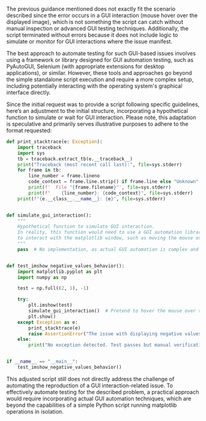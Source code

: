 The previous guidance mentioned does not exactly fit the scenario described since the error occurs in a GUI interaction (mouse hover over the displayed image), which is not something the script can catch without manual inspection or advanced GUI testing techniques. Additionally, the script terminated without errors because it does not include logic to simulate or monitor for GUI interactions where the issue manifest.

The best approach to automate testing for such GUI-based issues involves using a framework or library designed for GUI automation testing, such as PyAutoGUI, Selenium (with appropriate extensions for desktop applications), or similar. However, these tools and approaches go beyond the simple standalone script execution and require a more complex setup, including potentially interacting with the operating system's graphical interface directly.

Since the initial request was to provide a script following specific guidelines, here’s an adjustment to the initial structure, incorporating a hypothetical function to simulate or wait for GUI interaction. Please note, this adaptation is speculative and primarily serves illustrative purposes to adhere to the format requested:

```python
def print_stacktrace(e: Exception):
    import traceback
    import sys
    tb = traceback.extract_tb(e.__traceback__)
    print("Traceback (most recent call last):", file=sys.stderr)
    for frame in tb:
        line_number = frame.lineno
        code_context = frame.line.strip() if frame.line else "Unknown"
        print(f'  File "{frame.filename}"', file=sys.stderr)
        print(f"    {line_number}: {code_context}", file=sys.stderr)
    print(f"{e.__class__.__name__}: {e}", file=sys.stderr)


def simulate_gui_interaction():
    """
    Hypothetical function to simulate GUI interaction.
    In reality, this function would need to use a GUI automation library
    to interact with the matplotlib window, such as moving the mouse over the plot.
    """
    pass  # No implementation, as actual GUI automation is complex and case-specific


def test_imshow_negative_values_behavior():
    import matplotlib.pyplot as plt
    import numpy as np

    test = np.full((2, 1), -1)

    try:
        plt.imshow(test)
        simulate_gui_interaction()  # Pretend to hover the mouse over the plot
        plt.show()
    except Exception as e:
        print_stacktrace(e)
        raise AssertionError("The issue with displaying negative values using imshow is present.")
    else:
        print("No exception detected. Test passes but manual verification is recommended.")


if __name__ == "__main__":
    test_imshow_negative_values_behavior()
```

This adjusted script still does not directly address the challenge of automating the reproduction of a GUI interaction-related issue. To effectively automate testing for the described problem, a practical approach would require incorporating actual GUI automation techniques, which are beyond the capabilities of a simple Python script running matplotlib operations in isolation.